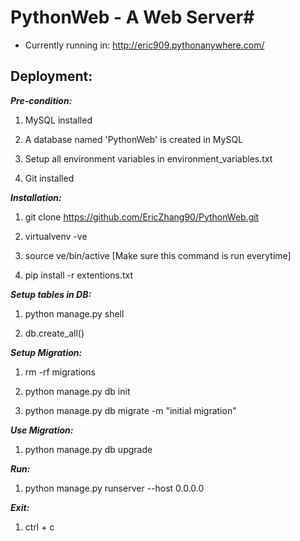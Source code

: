 # PythonWeb  - A Web Server#

* Currently running in: http://eric909.pythonanywhere.com/ 

## Deployment: ##

*__Pre-condition:__*

 1. MySQL installed

 2. A database named 'PythonWeb' is created in MySQL

 3. Setup all environment variables in environment_variables.txt
 
 4. Git installed


*__Installation:__*

  1. git clone https://github.com/EricZhang90/PythonWeb.git

  2. virtualvenv -ve

  3. source ve/bin/active    [Make sure this command is run everytime]

  4. pip install -r extentions.txt


*__Setup tables in DB:__*

1. python manage.py shell

2. db.create_all()


*__Setup Migration:__*
1. rm -rf migrations

2. python manage.py db init

3. python manage.py db migrate -m "initial migration"


*__Use Migration:__*

1. python manage.py db upgrade


*__Run:__*

1. python manage.py runserver --host 0.0.0.0


*__Exit:__*

1. ctrl + c
